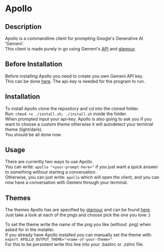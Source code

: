 # Apollo

## Description
Apollo is a commandline client for prompting Google's
Generative AI 'Gemeni'.  
This client is made purely in go using
Gemeni's [API](https://ai.google.dev/gemini-api) and [glamour](https://github.com/charmbracelet/glamour).

## Before Installation
Before installing Apollo you need to create you own Gemeni API key.  
This can be done [here](https://aistudio.google.com/app/apikey).
The api-key is needed for the program to run.

## Installation
To install Apollo clone the repository and cd into the cloned folder.  
Run: ``` chmod +x ./install.sh; ./install.sh ``` inside the folder.  
When prompted input your api-key.
Apollo is also going to ask you if you want to choose a custom theme otherwise
it will autodetect your terminal theme (light/dark).  
You should be all done now.

## Usage
There are currently two ways to use Apollo.  
You can write: ``` apollo "<your-prompt-here>" ``` if you just want a quick answer to something
without starting a conversation.  
Otherwise, you can just write: ``` apollo ``` which will open the client, and you can now have a conversation
with Gemeni through your terminal.

## Themes
The themes Apollo has are specified by [glamour](https://github.com/charmbracelet/glamour) and can be found [here](https://github.com/charmbracelet/glamour/tree/master/styles/gallery).  
Just take a look at each of the pngs and choose pick the one you love :)  
  
To set the theme write the name of the png you like (without .png) when asked for in the installer.  
If you already have Apollo installed you can manually set the theme with:  
``` export APOLLO_OUTPUT_THEME="<name-of-your-theme>" ```  
For this to be persistent write this line into your .bashrc or .zshrc file.